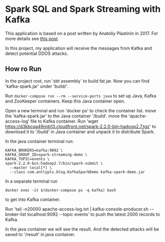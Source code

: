 Spark SQL and Spark Streaming with Kafka
========================================
This application is based on a post written by Anatoliy Plastinin in 2017. For more details see [this post](http://blog.antlypls.com/blog/2017/10/15/using-spark-sql-and-spark-streaming-together/).

In this project, my application will receive the messages from Kafka and detect potential DDOS attacks.

How ro Run
----------

In the project root, run 'sbt assembly` to build fat jar.
Now you can find 'kafka-spark.jar' under 'build/'.

Run `docker-compose run --rm --service-ports java` to set up Java, Kafka and ZooKeeper containers. Keep this Java container open.

Open a new terminal and run 'docker ps' to check the container list.
move the 'kafka-spark.jar' to the Java container '/build'.
move the 'apache-access-log' file to Kafka container.
Run 'wget https://d3kbcqa49mib13.cloudfront.net/spark-2.2.0-bin-hadoop2.7.tgz' to download it to '/build' in Java container and unpack it to distribute Spark.

In the java container terminal run:

```
KAFKA_BROKERS=kafka:9092 \
KAFKA_GROUP_ID=spark-streaming-demo \
KAFKA_TOPIC=events \
spark-2.2.0-bin-hadoop2.7/bin/spark-submit \
  --master local[*] \
  --class com.antlypls.blog.KafkaSparkDemo kafka-spark-demo.jar
```

In a separate terminal run

```
docker exec -it $(docker-compose ps -q kafka) bash
```
to get into Kafka container.

Run 'tail -n20000 apache-access-log.txt | kafka-console-producer.sh --broker-list localhost:9092 --topic events' to push the latest 2000 records to Kafka.

In the java container we will see the result. And the detected attacks will be saved to '/result' in java container.
